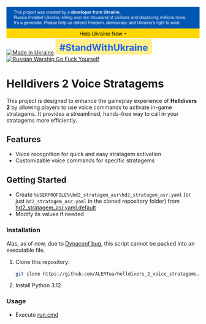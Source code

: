 [![Stand With Ukraine](https://raw.githubusercontent.com/vshymanskyy/StandWithUkraine/main/banner-direct-single.svg)](https://stand-with-ukraine.pp.ua)
[![Made in Ukraine](https://img.shields.io/badge/made_in-Ukraine-ffd700.svg?labelColor=0057b7)](https://stand-with-ukraine.pp.ua)
[![Stand With Ukraine](https://raw.githubusercontent.com/vshymanskyy/StandWithUkraine/main/badges/StandWithUkraine.svg)](https://stand-with-ukraine.pp.ua)
[![Russian Warship Go Fuck Yourself](https://raw.githubusercontent.com/vshymanskyy/StandWithUkraine/main/badges/RussianWarship.svg)](https://stand-with-ukraine.pp.ua)

# Helldivers 2 Voice Stratagems

This project is designed to enhance the gameplay experience of **Helldivers 2** by allowing players to use voice commands to activate in-game stratagems. It provides a streamlined, hands-free way to call in your stratagems more efficiently.

## Features

- Voice recognition for quick and easy stratagem activation
- Customizable voice commands for specific stratagems

## Getting Started

- Create `%USERPROFILE%\hd2_stratagem_asr\hd2_stratagem_asr.yaml` (or just `hd2_stratagem_asr.yaml` in the cloned repository folder) from [hd2_stratagem_asr.yaml.default](hd2_stratagem_asr.yaml.default)
- Modify its values if needed

### Installation
Alas, as of now, due to [Dynaconf bug](https://github.com/dynaconf/dynaconf/issues/902), this script cannot be packed into an executable file.

1. Clone this repository:

   ```bash
   git clone https://github.com/ALERTua/helldivers_2_voice_stratagems.git

2. Install Python 3.12


### Usage
- Execute [run.cmd](run.cmd)
